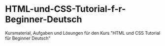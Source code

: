 # HTML-und-CSS-Tutorial-f-r-Beginner-Deutsch
Kursmaterial, Aufgaben und Lösungen für den Kurs "HTML und CSS Tutorial für Beginner Deutsch"
